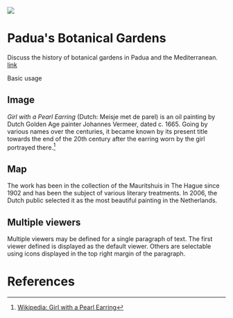 <a href="https://juncture-digital.org"><img src="https://juncture-digital.org/images/ve-button.png"></a>

<param ve-config 
       title="Rappaccini's Daughter"
       author="Bryce Johnson"
       banner="https://upload.wikimedia.org/wikipedia/commons/a/aa/Botanical_garden_of_Padua_105.jpg" 
       layout="vertical">

<!-- Entities discussed throughout the essay are typically defined before the essay text and
     are thus available in all text.  Entity identifiers (QIDs) can be found in either
     Wikipedia or Wikidata (https://www.wikidata.org)> -->
<param title="Rappaccini's Daughter" eid="Q3822374">
<param title="Padua" eid="Q617">

# Padua's Botanical Gardens

Discuss the history of botanical gardens in Padua and the Mediterranean. [link](https://www.wikidata.org/wiki/Q617)
<param ve-image 
       label="Padua's Gardens"
       description="photograph by Wikimedia"
       license="PD"
       url="https://upload.wikimedia.org/wikipedia/commons/a/aa/Botanical_garden_of_Padua_105.jpg"

# Basic usage

## Image

_Girl with a Pearl Earring_ (Dutch: Meisje met de parel) is an oil painting by Dutch Golden Age painter Johannes Vermeer, dated c. 1665. Going by various names over the centuries, it became known by its present title towards the end of the 20th century after the earring worn by the girl portrayed there.[^1]
<param ve-image 
       label="Girl with a Pearl Earring" 
       description="painting by Johannes Vermeer" 
       license="public domain" 
       url="https://upload.wikimedia.org/wikipedia/commons/0/0f/1665_Girl_with_a_Pearl_Earring.jpg">

## Map

The work has been in the collection of the Mauritshuis in The Hague since 1902 and has been the subject of various literary treatments. In 2006, the Dutch public selected it as the most beautiful painting in the Netherlands.
<param ve-map center="Q36600" zoom="11" prefer-geojson>

## Multiple viewers

Multiple viewers may be defined for a single paragraph of text.  The first viewer defined is displayed as the default viewer.  Others are selectable using icons displayed in the top right margin of the paragraph.
<param ve-image 
       manifest="https://iiif.juncture-digital.org/manifest/6dd738aed85597cac540ad31dd5818e86ef7f2918c7b43a9eb3123d5538e6e4c">
<param ve-map center="Q36600" zoom="11">

# References

[^1]: [Wikipedia: Girl with a Pearl Earring](https://en.wikipedia.org/wiki/Girl_with_a_Pearl_Earring)
